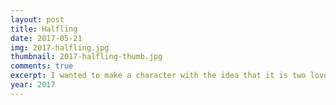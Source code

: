 ```yaml
---
layout: post
title: Halfling
date: 2017-05-21
img: 2017-halfling.jpg
thumbnail: 2017-halfling-thumb.jpg
comments: true
excerpt: I wanted to make a character with the idea that it is two lovers stitched together.
year: 2017
---
```

